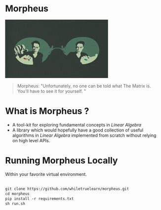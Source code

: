 # Morpheus

![image info](./logo.png)

> Morpheus: "Unfortunately, no one can be told what The Matrix is. You'll have to see it for yourself. "

# What is Morpheus ?

- A tool-kit for exploring fundamental concepts in *Linear Algebra*
- A library which would hopefully have a good collection of useful algorithms in *Linear Algebra* implemented
  from scratch without relying on high level APIs.

# Running Morpheus Locally

Within your favorite virtual environment.

```buildoutcfg

git clone https://github.com/whiletruelearn/morpheus.git
cd morpheus
pip install -r requirements.txt
sh run.sh
```